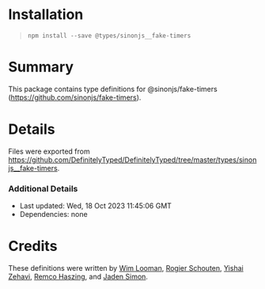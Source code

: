 # Installation
> `npm install --save @types/sinonjs__fake-timers`

# Summary
This package contains type definitions for @sinonjs/fake-timers (https://github.com/sinonjs/fake-timers).

# Details
Files were exported from https://github.com/DefinitelyTyped/DefinitelyTyped/tree/master/types/sinonjs__fake-timers.

### Additional Details
 * Last updated: Wed, 18 Oct 2023 11:45:06 GMT
 * Dependencies: none

# Credits
These definitions were written by [Wim Looman](https://github.com/Nemo157), [Rogier Schouten](https://github.com/rogierschouten), [Yishai Zehavi](https://github.com/zyishai), [Remco Haszing](https://github.com/remcohaszing), and [Jaden Simon](https://github.com/JadenSimon).
